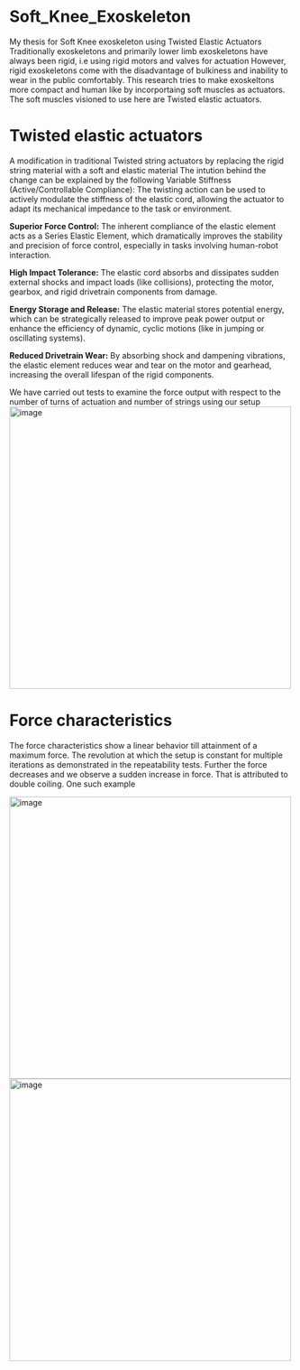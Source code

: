 # Soft_Knee_Exoskeleton
My thesis for Soft Knee exoskeleton using Twisted Elastic Actuators
Traditionally exoskeletons and primarily lower limb exoskeletons have always been rigid, i.e using rigid motors and valves for actuation
However, rigid exoskeletons come with the disadvantage of bulkiness and inability to wear in the public comfortably.
This research tries to make exoskeltons more compact and human like by incorportaing soft muscles as actuators. 
The soft muscles visioned to use here are Twisted elastic actuators. 

# Twisted elastic actuators 
A modification in traditional Twisted string actuators by replacing the rigid string material with a soft and elastic material 
The intution behind the change can be explained by the following 
Variable Stiffness (Active/Controllable Compliance): 
The twisting action can be used to actively modulate the stiffness of the elastic cord, allowing the actuator to adapt its mechanical impedance to the task or environment.

**Superior Force Control:**
The inherent compliance of the elastic element acts as a Series Elastic Element, which dramatically improves the stability and precision of force control, especially in tasks involving human-robot interaction.

**High Impact Tolerance:** 
The elastic cord absorbs and dissipates sudden external shocks and impact loads (like collisions), protecting the motor, gearbox, and rigid drivetrain components from damage.

**Energy Storage and Release:**
The elastic material stores potential energy, which can be strategically released to improve peak power output or enhance the efficiency of dynamic, cyclic motions (like in jumping or oscillating systems).

**Reduced Drivetrain Wear:**
By absorbing shock and dampening vibrations, the elastic element reduces wear and tear on the motor and gearhead, increasing the overall lifespan of the rigid components.

We have carried out tests to examine the force output with respect to the number of turns of actuation and number of strings using our setup
<img width="500" height="500" alt="image" src="https://github.com/user-attachments/assets/1fda846f-a0f1-48f0-9c97-c418293f5939" />

# Force characteristics 
The force characteristics show a linear behavior till attainment of a maximum force. The revolution at which the setup is constant for multiple iterations as demonstrated in
the repeatability tests. 
Further the force decreases and we observe a sudden increase in force. That is attributed to double coiling. One such example 

<img width="500" height="500" alt="image" src="https://github.com/user-attachments/assets/d79fb015-08ec-4ee6-81a1-5a1e1cddc0f8" />
<img width="500" height="500" alt="image" src="https://github.com/user-attachments/assets/4b7ea209-14ee-43f8-978d-6cc205905c79" />







